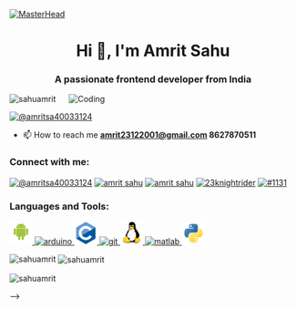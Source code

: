 [![MasterHead](https://4.bp.blogspot.com/-6vGvy4vCcvE/Xdcwnaf7XzI/AAAAAAAANZM/Io2mm8SXjmUVCo60byOn-XpLUpn54nizACLcBGAsYHQ/s1600/image1.gif)](https://amritsahu.io)

<h1 align="center">Hi 👋, I'm Amrit Sahu</h1>
<h3 align="center">A passionate frontend developer from India</h3>
<img align="right" alt="Coding" width="400" src=https://cdn.dribbble.com/users/926537/screenshots/4502924/python-2.gif>

<p align="left"> <img src="https://komarev.com/ghpvc/?username=sahuamrit&label=Profile%20views&color=0e75b6&style=flat" alt="sahuamrit" /> </p>

<p align="left"> <a href="https://twitter.com/@amritsa40033124" target="blank"><img src="https://img.shields.io/twitter/follow/@amritsa40033124?logo=twitter&style=for-the-badge" alt="@amritsa40033124" /></a> </p>

- 📫 How to reach me **amrit23122001@gmail.com 8627870511**

<h3 align="left">Connect with me:</h3>
<p align="left">
<a href="https://twitter.com/@amritsa40033124" target="blank"><img align="center" src="https://raw.githubusercontent.com/rahuldkjain/github-profile-readme-generator/master/src/images/icons/Social/twitter.svg" alt="@amritsa40033124" height="30" width="40" /></a>
<a href="https://linkedin.com/in/amrit sahu" target="blank"><img align="center" src="https://raw.githubusercontent.com/rahuldkjain/github-profile-readme-generator/master/src/images/icons/Social/linked-in-alt.svg" alt="amrit sahu" height="30" width="40" /></a>
<a href="https://fb.com/amrit sahu" target="blank"><img align="center" src="https://raw.githubusercontent.com/rahuldkjain/github-profile-readme-generator/master/src/images/icons/Social/facebook.svg" alt="amrit sahu" height="30" width="40" /></a>
<a href="https://instagram.com/23knightrider" target="blank"><img align="center" src="https://raw.githubusercontent.com/rahuldkjain/github-profile-readme-generator/master/src/images/icons/Social/instagram.svg" alt="23knightrider" height="30" width="40" /></a>
<a href="https://discord.gg/#1131" target="blank"><img align="center" src="https://raw.githubusercontent.com/rahuldkjain/github-profile-readme-generator/master/src/images/icons/Social/discord.svg" alt="#1131" height="30" width="40" /></a>
</p>

<h3 align="left">Languages and Tools:</h3>
<p align="left"> <a href="https://developer.android.com" target="_blank" rel="noreferrer"> <img src="https://raw.githubusercontent.com/devicons/devicon/master/icons/android/android-original-wordmark.svg" alt="android" width="40" height="40"/> </a> <a href="https://www.arduino.cc/" target="_blank" rel="noreferrer"> <img src="https://cdn.worldvectorlogo.com/logos/arduino-1.svg" alt="arduino" width="40" height="40"/> </a> <a href="https://www.cprogramming.com/" target="_blank" rel="noreferrer"> <img src="https://raw.githubusercontent.com/devicons/devicon/master/icons/c/c-original.svg" alt="c" width="40" height="40"/> </a> <a href="https://git-scm.com/" target="_blank" rel="noreferrer"> <img src="https://www.vectorlogo.zone/logos/git-scm/git-scm-icon.svg" alt="git" width="40" height="40"/> </a> <a href="https://www.linux.org/" target="_blank" rel="noreferrer"> <img src="https://raw.githubusercontent.com/devicons/devicon/master/icons/linux/linux-original.svg" alt="linux" width="40" height="40"/> </a> <a href="https://www.mathworks.com/" target="_blank" rel="noreferrer"> <img src="https://upload.wikimedia.org/wikipedia/commons/2/21/Matlab_Logo.png" alt="matlab" width="40" height="40"/> </a> <a href="https://www.python.org" target="_blank" rel="noreferrer"> <img src="https://raw.githubusercontent.com/devicons/devicon/master/icons/python/python-original.svg" alt="python" width="40" height="40"/> </a> </p>

<p><img align="left" src="https://github-readme-stats.vercel.app/api/top-langs?username=sahuamrit&show_icons=true&locale=en&layout=compact" alt="sahuamrit" /></p>

<p>&nbsp;<img align="center" src="https://github-readme-stats.vercel.app/api?username=sahuamrit&show_icons=true&locale=en" alt="sahuamrit" /></p>

<p><img align="center" src="https://github-readme-streak-stats.herokuapp.com/?user=sahuamrit&" alt="sahuamrit" /></p>

-->
